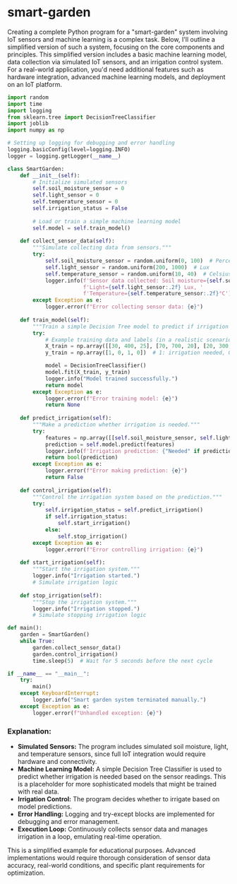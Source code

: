 # smart-garden

Creating a complete Python program for a "smart-garden" system involving IoT sensors and machine learning is a complex task. Below, I'll outline a simplified version of such a system, focusing on the core components and principles. This simplified version includes a basic machine learning model, data collection via simulated IoT sensors, and an irrigation control system. For a real-world application, you'd need additional features such as hardware integration, advanced machine learning models, and deployment on an IoT platform.

```python
import random
import time
import logging
from sklearn.tree import DecisionTreeClassifier
import joblib
import numpy as np

# Setting up logging for debugging and error handling
logging.basicConfig(level=logging.INFO)
logger = logging.getLogger(__name__)

class SmartGarden:
    def __init__(self):
        # Initialize simulated sensors
        self.soil_moisture_sensor = 0
        self.light_sensor = 0
        self.temperature_sensor = 0
        self.irrigation_status = False
        
        # Load or train a simple machine learning model
        self.model = self.train_model()
        
    def collect_sensor_data(self):
        """Simulate collecting data from sensors."""
        try:
            self.soil_moisture_sensor = random.uniform(0, 100)  # Percentage
            self.light_sensor = random.uniform(200, 1000)  # Lux
            self.temperature_sensor = random.uniform(10, 40)  # Celsius
            logger.info(f'Sensor data collected: Soil moisture={self.soil_moisture_sensor:.2f}%, '
                        f'Light={self.light_sensor:.2f} Lux, '
                        f'Temperature={self.temperature_sensor:.2f}°C')
        except Exception as e:
            logger.error(f"Error collecting sensor data: {e}")
    
    def train_model(self):
        """Train a simple Decision Tree model to predict if irrigation is needed."""
        try:
            # Example training data and labels (in a realistic scenario, collect real data)
            X_train = np.array([[30, 400, 25], [70, 700, 20], [20, 300, 30], [90, 800, 20]])
            y_train = np.array([1, 0, 1, 0])  # 1: irrigation needed, 0: irrigation not needed

            model = DecisionTreeClassifier()
            model.fit(X_train, y_train)
            logger.info("Model trained successfully.")
            return model
        except Exception as e:
            logger.error(f"Error training model: {e}")
            return None
    
    def predict_irrigation(self):
        """Make a prediction whether irrigation is needed."""
        try:
            features = np.array([[self.soil_moisture_sensor, self.light_sensor, self.temperature_sensor]])
            prediction = self.model.predict(features)
            logger.info(f'Irrigation prediction: {"Needed" if prediction else "Not needed"}')
            return bool(prediction)
        except Exception as e:
            logger.error(f"Error making prediction: {e}")
            return False
    
    def control_irrigation(self):
        """Control the irrigation system based on the prediction."""
        try:
            self.irrigation_status = self.predict_irrigation()
            if self.irrigation_status:
                self.start_irrigation()
            else:
                self.stop_irrigation()
        except Exception as e:
            logger.error(f"Error controlling irrigation: {e}")
    
    def start_irrigation(self):
        """Start the irrigation system."""
        logger.info("Irrigation started.")
        # Simulate irrigation logic
        
    def stop_irrigation(self):
        """Stop the irrigation system."""
        logger.info("Irrigation stopped.")
        # Simulate stopping irrigation logic

def main():
    garden = SmartGarden()
    while True:
        garden.collect_sensor_data()
        garden.control_irrigation()
        time.sleep(5)  # Wait for 5 seconds before the next cycle

if __name__ == "__main__":
    try:
        main()
    except KeyboardInterrupt:
        logger.info("Smart garden system terminated manually.")
    except Exception as e:
        logger.error(f"Unhandled exception: {e}")
```

### Explanation:
- **Simulated Sensors:** The program includes simulated soil moisture, light, and temperature sensors, since full IoT integration would require hardware and connectivity.
- **Machine Learning Model:** A simple Decision Tree Classifier is used to predict whether irrigation is needed based on the sensor readings. This is a placeholder for more sophisticated models that might be trained with real data.
- **Irrigation Control:** The program decides whether to irrigate based on model predictions.
- **Error Handling:** Logging and try-except blocks are implemented for debugging and error management.
- **Execution Loop:** Continuously collects sensor data and manages irrigation in a loop, emulating real-time operation.

This is a simplified example for educational purposes. Advanced implementations would require thorough consideration of sensor data accuracy, real-world conditions, and specific plant requirements for optimization.